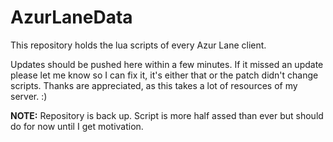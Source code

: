 # AzurLaneData

This repository holds the lua scripts of every Azur Lane client.

Updates should be pushed here within a few minutes. If it missed an update please let me know so I can fix it, it's either that or the patch didn't change scripts. Thanks are appreciated, as this takes a lot of resources of my server. :)

**NOTE:** Repository is back up. Script is more half assed than ever but should do for now until I get motivation.

